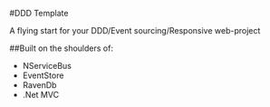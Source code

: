 #DDD Template

A flying start for your DDD/Event sourcing/Responsive web-project

##Built on the shoulders of:
* NServiceBus
* EventStore
* RavenDb
* .Net MVC

